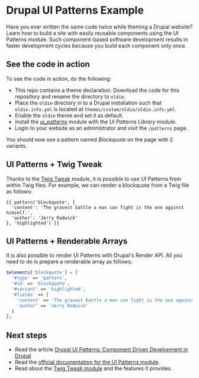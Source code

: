 # Drupal UI Patterns Example

Have you ever written the same code twice while theming a Drupal website? Learn how to build a
site with easily reusable components using the UI Patterns module. Such component-based software
development results in faster development cycles because you build each component only once.

## See the code in action

To see the code in action, do the following:

* This repo contains a theme declaration. Download the code for this repository
  and rename the directory to `oldie`.
* Place the `oldie` directory in to a Drupal installation such that
  `oldie.info.yml` is located at `themes/custom/oldie/oldie.info.yml`.
* Enable the `oldie` theme and set it as default.
* Install the [ui_patterns](https://www.drupal.org/project/ui_patterns) module
  with the *UI Patterns Library* module.
* Login to your website as an administrator and visit the `/patterns` page.

You should now see a pattern named *Blockquote* on the page with 2 variants.

## UI Patterns + Twig Tweak

Thanks to the [Twig Tweak](https://www.drupal.org/project/twig_tweak) module, it is possible
to use UI Patterns from within Twig files. For example, we can render a blockquote from a
Twig file as follows:

```twig
{{ pattern('blockquote', {
  'content': 'The gravest battle a man can fight is the one against himself.',
  'author': 'Jerry Radwick'
}, 'highlighted') }}
```

## UI Patterns + Renderable Arrays

It is also possible to render UI Patterns with Drupal's Render API. All you need to do is
prepare a renderable array as follows:

```php
$elements['blockquote'] = [
  '#type' => 'pattern',
  '#id' => 'blockquote',
  '#variant' => 'highlighted',
  '#fields' => [
    'content' => 'The gravest battle a man can fight is the one against himself.',
    'author' => 'Jerry Radwick'
  ]
];
```

## Next steps

* Read the article [Drupal UI Patterns:
Component Driven Development in Drupal](https://jigarius.com/blog/drupal-ui-patterns)
* Read the [official documentation for the UI Patterns module](https://www.drupal.org/project/ui_patterns).
* Read about the [Twig Tweak module](https://www.drupal.org/project/twig_tweak) and the features it provides.
